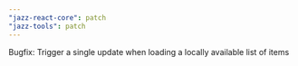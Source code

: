 ```yaml
---
"jazz-react-core": patch
"jazz-tools": patch
---
```


Bugfix: Trigger a single update when loading a locally available list of items
